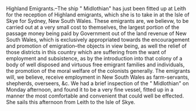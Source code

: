Highland Emigrants.–The ship " Midlothian" has just been fitted up at Leith for the reception
                    of Highland emigrants, which she is to take in at the Isle of Skye for
                    Sydney, New South Wales. These emigrants are, we believw, to be carried out
                    at a very small cost to themselves, the largest portion of the passage
                    money being paid by Government out of the land revenue of New South Wales,
                    which is exclusively appropriated towards the encouragement and
                        promotion of emigration–the objects in view being, as
                    well the relief of those districts in this country which are suffering
                    from the want of employment and subsistence, as by the introduction into
                    that colony of a body of well disposed and virtuous free emigrant families and individuals, the promotion of the moral welfare of
                    the colonists generally. The emigrants will, we believe, receive
                    employment in New South Wales as farm-servants, shepherds, overseers,
                    &c. We had a brief inspection of the " Midlothian" on Monday afternoon, and found it to be a very fine vessel, fitted up
                    in a manner the most comfortable and convenient that could well be
                    effected. She sails this afternoon from Leith to the Isle of Skye.